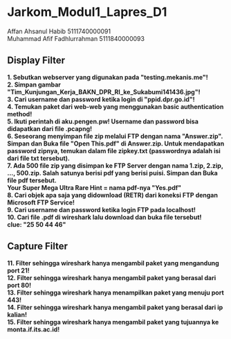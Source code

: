 # Jarkom_Modul1_Lapres_D1

Affan Ahsanul Habib 5111740000091  
Muhammad Afif Fadhlurrahman 5111840000093

## Display Filter

**1. Sebutkan webserver yang digunakan pada "testing.mekanis.me"!**  
**2. Simpan gambar "Tim_Kunjungan_Kerja_BAKN_DPR_RI_ke_Sukabumi141436.jpg"!**  
**3. Cari username dan password ketika login di "ppid.dpr.go.id"!**  
**4. Temukan paket dari web-web yang menggunakan basic authentication method!**  
**5. Ikuti perintah di aku.pengen.pw! Username dan password bisa didapatkan dari file .pcapng!**  
**6. Seseorang menyimpan file zip melalui FTP dengan nama "Answer.zip". Simpan dan Buka file "Open This.pdf" di Answer.zip. Untuk mendapatkan password zipnya, temukan dalam file zipkey.txt (passwordnya adalah isi dari file txt tersebut).**  
**7. Ada 500 file zip yang disimpan ke FTP Server dengan nama 1.zip, 2.zip, ..., 500.zip. Salah satunya berisi pdf yang berisi puisi. Simpan dan Buka file pdf tersebut.**  
**Your Super Mega Ultra Rare Hint = nama pdf-nya "Yes.pdf"**  
**8. Cari objek apa saja yang didownload (RETR) dari koneksi FTP dengan Microsoft FTP Service!**  
**9. Cari username dan password ketika login FTP pada localhost!**  
**10. Cari file .pdf di wireshark lalu download dan buka file tersebut!**  
**clue: "25 50 44 46"**  

## Capture Filter
**11. Filter sehingga wireshark hanya mengambil paket yang mengandung port 21!**  
**12. Filter sehingga wireshark hanya mengambil paket yang berasal dari port 80!**  
**13. Filter sehingga wireshark hanya menampilkan paket yang menuju port 443!**  
**14. Filter sehingga wireshark hanya mengambil paket yang berasal dari ip kalian!**  
**15. Filter sehingga wireshark hanya mengambil paket yang tujuannya ke monta.if.its.ac.id!**  